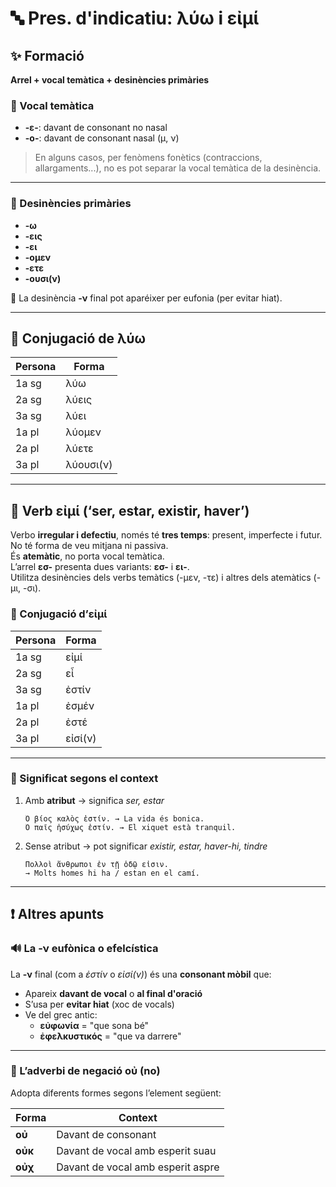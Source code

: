 # 🔤 Pres. d'indicatiu: λύω i εἰμί

## ✨ Formació

**Arrel + vocal temàtica + desinències primàries**

### 🎯 Vocal temàtica

- **-ε-**: davant de consonant no nasal  
- **-ο-**: davant de consonant nasal (μ, ν)

> En alguns casos, per fenòmens fonètics (contraccions, allargaments...), no es pot separar la vocal temàtica de la desinència.

---

### 📘 Desinències primàries

- **-ω**  
- **-εις**  
- **-ει**  
- **-ομεν**  
- **-ετε**  
- **-ουσι(ν)**

🧩 La desinència **-ν** final pot aparéixer per eufonia (per evitar hiat).

---

## 📘 Conjugació de **λύω**

| Persona | Forma   |
|---------|---------|
| 1a sg   | λύω     |
| 2a sg   | λύεις   |
| 3a sg   | λύει    |
| 1a pl   | λύομεν  |
| 2a pl   | λύετε   |
| 3a pl   | λύουσι(ν) |

---

## 🧠 Verb **εἰμί** (‘ser, estar, existir, haver’)

Verbo **irregular i defectiu**, només té **tres temps**: present, imperfecte i futur.  
No té forma de veu mitjana ni passiva.  
És **atemàtic**, no porta vocal temàtica.  
L’arrel **εσ-** presenta dues variants: **εσ-** i **ει-**.  
Utilitza desinències dels verbs temàtics (-μεν, -τε) i altres dels atemàtics (-μι, -σι).

### 📘 Conjugació d’εἰμί

| Persona | Forma   |
|---------|---------|
| 1a sg   | εἰμί    |
| 2a sg   | εἶ      |
| 3a sg   | ἐστίν   |
| 1a pl   | ἐσμέν   |
| 2a pl   | ἐστέ    |
| 3a pl   | εἰσί(ν) |

---

### 🧾 Significat segons el context

1. Amb **atribut** → significa *ser, estar*  
   ```
   Ὁ βίος καλὸς ἐστίν. → La vida és bonica.  
   Ὁ παῖς ἡσύχως ἐστίν. → El xiquet està tranquil.
   ```

2. Sense atribut → pot significar *existir, estar, haver-hi, tindre*  
   ```
   Πολλοὶ ἄνθρωποι ἐν τῇ ὁδῷ εἰσιν.  
   → Molts homes hi ha / estan en el camí.
   ```

---

## ❗ Altres apunts

### 🔊 La -ν eufònica o efelcística

La **-ν** final (com a *ἐστίν* o *εἰσί(ν)*) és una **consonant mòbil** que:

- Apareix **davant de vocal** o **al final d'oració**
- S’usa per **evitar hiat** (xoc de vocals)
- Ve del grec antic:
    - **εὐφωνία** = "que sona bé"
    - **ἐφελκυστικός** = "que va darrere"

---

### 🚫 L’adverbi de negació **οὐ** (no)

Adopta diferents formes segons l’element següent:

| Forma   | Context                          |
|---------|----------------------------------|
| **οὐ**  | Davant de consonant               |
| **οὐκ** | Davant de vocal amb esperit suau |
| **οὐχ** | Davant de vocal amb esperit aspre |